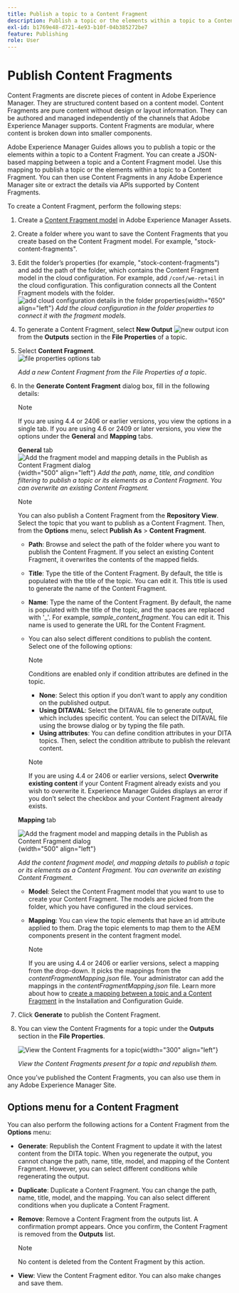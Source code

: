 ```yaml
---
title: Publish a topic to a Content Fragment
description: Publish a topic or the elements within a topic to a Content Fragment in AEM Guides.  Learn how to view the Content Fragments present for a topic and republish them.
exl-id: b1769e48-d721-4e93-b10f-04b385272be7
feature: Publishing
role: User
---
```

# Publish Content Fragments

Content Fragments are discrete pieces of content in Adobe Experience Manager. They are structured content based on a content model. Content Fragments are pure content without design or layout information. They can be authored and managed independently of the channels that Adobe Experience Manager supports. Content Fragments are modular, where content is broken down into smaller components.

Adobe Experience Manager Guides allows you to publish a topic or the elements within a topic to a Content Fragment. You can create a JSON-based mapping between a topic and a Content Fragment model. Use this mapping to publish a topic or the elements within a topic to a Content Fragment. You can then use Content Fragments in any Adobe Experience Manager site or extract the details via APIs supported by Content Fragments.


To create a Content Fragment, perform the following steps:

1. Create a [Content Fragment model](https://experienceleague.adobe.com/docs/experience-manager-65/assets/content-fragments/content-fragments-models.html?lang=en) in Adobe Experience Manager Assets. 
1. Create a folder where you want to save the Content Fragments that you create based on the Content Fragment model. For example, "stock-content-fragments". 
1. Edit the folder’s properties (for example, "stock-content-fragments") and add the path of the folder, which contains the Content Fragment model in the cloud configuration. 
For example, add `/conf/we-retail` in the cloud configuration. This configuration connects all the Content Fragment models with the folder.       
 ![add cloud configuration details in the folder properties](images/fragment-folder-cloud-configuration.png){width="650" align="left"}
       *Add the cloud configuration in the folder properties to connect it with the fragment models.* 

1. To generate a Content Fragment, select **New Output** ![new output icon](./images/Add_icon.svg) from the **Outputs** section in the **File Properties** of a topic.
1. Select **Content Fragment**.  
    ![file properties options tab](./images/file-properties-outputs-tab.png)

    *Add a new Content Fragment from the File Properties of a topic*.

1. In the **Generate Content Fragment** dialog box, fill in the following details:

    >[!NOTE]    
    >
    > If you are using 4.4 or 2406 or earlier versions, you view the options in a single tab.
    > If you are using 4.6 or 2409 or later versions, you view the options under the **General** and **Mapping** tabs.
    
    **General** tab 
            ![Add the fragment model and mapping details in the Publish as Content Fragment dialog](images/generate-content-fragment.png){width="500" align="left"}
        *Add the path, name, title, and condition filtering to publish a topic or its elements as a Content Fragment. You can overwrite an existing Content Fragment.*  

    >[!NOTE]
    >
    >You can also publish a  Content Fragment from the **Repository View**. Select the topic that you want to publish as a Content Fragment. Then, from the **Options** menu, select **Publish As** > **Content Fragment**.

    * **Path**: Browse and select the path of the folder where you want to publish the Content Fragment. If you select an existing Content Fragment, it overwrites the contents of the mapped fields.
    * **Title**: Type the title of the Content Fragment. By default, the title is populated with the title of the topic. You can edit it. This title is used to generate the name of the Content Fragment.
    * **Name**: Type the name of the Content Fragment. By default, the name is populated with the title of the topic, and the spaces are replaced with '_'. For example, *sample_content_fragment*. You can edit it.  This name is used to generate the URL for the Content Fragment.

    * You can also select different conditions to publish the content.  Select one of the following options:
         >[!NOTE] 
        > 
        > Conditions are enabled only if condition attributes are defined in the topic.
        
        * **None**: Select this option if you don’t want to apply any condition on the published output.
        * **Using DITAVAL**: Select the DITAVAL file to generate output, which includes specific content. You can select the DITAVAL file using the browse dialog or by typing the file path. 
        * **Using attributes**: You can define condition attributes in your DITA topics. Then, select the condition attribute to publish the relevant content.

          
       
        >[!NOTE]    
        >
        > If you are using 4.4 or 2406 or earlier versions, select **Overwrite existing content** if your Content Fragment already exists and you wish to overwrite it. Experience Manager Guides displays an error if you don’t select the checkbox and your Content Fragment already exists. 



    **Mapping** tab

   ![Add the fragment model and mapping details in the Publish as Content Fragment dialog](images/content-fragment-mapping.png){width="500" align="left"}

    *Add the content fragment model, and mapping details to publish a topic or its elements as a Content Fragment. You can overwrite an existing Content Fragment.*  

    * **Model**: Select the Content Fragment model that you want to use to create your Content Fragment. The models are picked from the folder, which you have configured in the cloud services. 
    * **Mapping**: You can view the topic elements that have an id attribute applied to them. Drag the topic elements to map them to the AEM components present in the content fragment model.  
    
    
        >[!NOTE]    
        >
        > If you are using 4.4 or 2406 or earlier versions, select a mapping from the drop-down. It picks the mappings from the *contentFragmentMapping.json* file.  Your administrator can add the mappings in the *contentFragmentMapping.json* file. Learn more about how to [create a mapping between a topic and a Content Fragment](../cs-install-guide/conf-content-fragment-mapping-cs.md) in the Installation and Configuration Guide. 

1. Click **Generate** to publish the Content Fragment.

1. You can view the Content Fragments for a topic under the **Outputs** section in the **File Properties**.
 
    ![View the Content Fragments for a topic](images/outputs-options-menu.png){width="300" align="left"}
       
     *View the Content Fragments present for a topic and republish them.*  


Once you’ve published the Content Fragments, you can also use them in any Adobe Experience Manager Site.




## Options menu for a Content Fragment 

You can also perform the following actions for a Content Fragment from the **Options** menu:

* **Generate**: Republish the Content Fragment to update it with the latest content from the DITA topic. When you regenerate the output, you cannot change the path, name, title, model, and mapping of the Content Fragment. However, you can select different conditions while regenerating the output.

* **Duplicate**: Duplicate a Content Fragment. You can change the path, name, title, model, and the mapping. You can also select different conditions when you duplicate a Content Fragment.

* **Remove**: Remove a Content Fragment from the outputs list. A confirmation prompt appears. Once you confirm, the Content Fragment is removed from the **Outputs** list. 

    >[!NOTE]
    >
    > No content is deleted from the Content Fragment by this action.

* **View**: View the Content Fragment editor. You can also make changes and save them.

 
